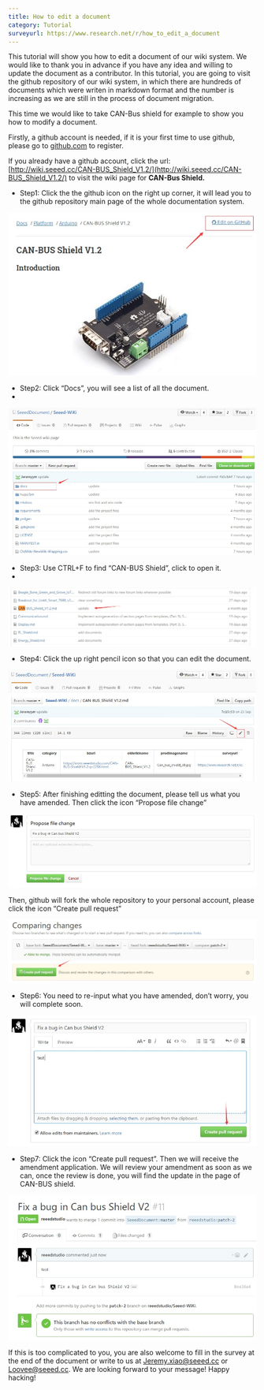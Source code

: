 ```yaml
---
title: How to edit a document
category: Tutorial
surveyurl: https://www.research.net/r/how_to_edit_a_document
---
```

This tutorial will show you how to edit a document of our wiki system. We would like to thank you in advance if you have any idea and willing to update the document as a contributor. In this tutorial, you are going to visit the github repository of our wiki system, in which there are hundreds of documents which were writen in markdown format and the number is increasing as we are still in the process of document migration.

This time we would like to take CAN-Bus shield for example to show you how to modify a document.

Firstly, a github account is needed, if it is your first time to use github, please go to [github.com](https://github.com/) to register.

If you already have a github account, click the url: [http://wiki.seeed.cc/CAN-BUS_Shield_V1.2/](http://wiki.seeed.cc/CAN-BUS_Shield_V1.2/)   to visit the wiki page for **CAN-Bus Shield.**

- Step1: Click the the github icon on the right up corner, it will lead you to the github repository main page of the whole documentation system.

![](https://github.com/SeeedDocument/How_To_Edit_A_Document/raw/master/img/Press%20the%20Edit%20on%20Github%20icon.jpg)

- Step2: Click “Docs”, you will see a list of all the document.
-
![](https://github.com/SeeedDocument/How_To_Edit_A_Document/raw/master/img/Seeed%20Docuemtn%20github%20main%20page.jpg)

- Step3: Use CTRL+F to find “CAN-BUS Shield”, click to open it.
-
![](https://github.com/SeeedDocument/How_To_Edit_A_Document/raw/master/img/Find%20the%20document%20in%20docs.jpg)

- Step4: Click the up right pencil icon so that you can edit the document.

![](https://github.com/SeeedDocument/How_To_Edit_A_Document/raw/master/img/Click%20the%20penceil%20icon%20to%20edit%20document.jpg)

- Step5: After finishing editting the document, please tell us what you have amended. Then click the icon “Propose file change”

![](https://github.com/SeeedDocument/How_To_Edit_A_Document/raw/master/img/tell%20us%20what%20you%20have%20changed.jpg)

Then, github will fork the whole repository to your personal account, please click the icon “Create pull request”

![](https://github.com/SeeedDocument/How_To_Edit_A_Document/raw/master/img/Create%20pull%20request.jpg)

- Step6: You need to re-input what you have amended, don’t worry, you will complete soon.

![](https://github.com/SeeedDocument/How_To_Edit_A_Document/raw/master/img/Create%20pull%20request%20again.jpg)

- Step7: Click the icon “Create pull request”. Then we will receive the amendment application. We will review your amendment as soon as we can, once the review is done, you will find the update in the page of CAN-BUS shield.

![](https://github.com/SeeedDocument/How_To_Edit_A_Document/raw/master/img/wait%20for%20us%20reviewing.jpg)

If this is too complicated to you, you are also welcome to fill in the survey at the end of the document or write to us at Jeremy.xiao@seeed.cc or Loovee@seeed.cc. We are looking forward to your message! Happy hacking!
